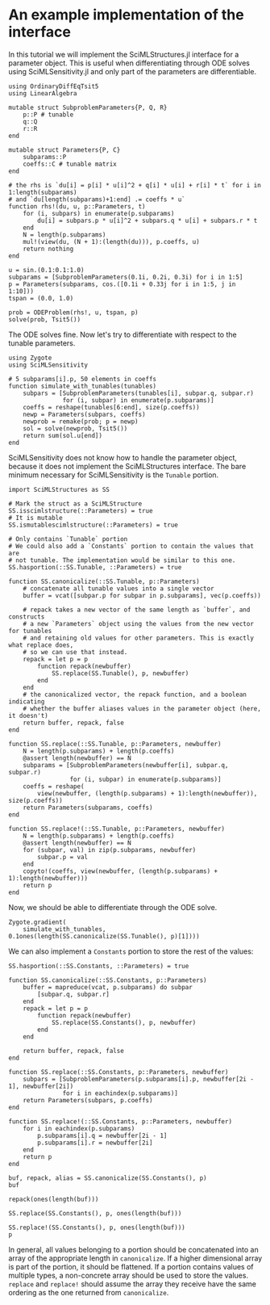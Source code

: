 # An example implementation of the interface

In this tutorial we will implement the SciMLStructures.jl interface for a parameter
object. This is useful when differentiating through ODE solves using SciMLSensitivity.jl
and only part of the parameters are differentiable.

```@example basic_tutorial
using OrdinaryDiffEqTsit5
using LinearAlgebra

mutable struct SubproblemParameters{P, Q, R}
    p::P # tunable
    q::Q
    r::R
end

mutable struct Parameters{P, C}
    subparams::P
    coeffs::C # tunable matrix
end

# the rhs is `du[i] = p[i] * u[i]^2 + q[i] * u[i] + r[i] * t` for i in 1:length(subparams)
# and `du[length(subparams)+1:end] .= coeffs * u`
function rhs!(du, u, p::Parameters, t)
    for (i, subpars) in enumerate(p.subparams)
        du[i] = subpars.p * u[i]^2 + subpars.q * u[i] + subpars.r * t
    end
    N = length(p.subparams)
    mul!(view(du, (N + 1):(length(du))), p.coeffs, u)
    return nothing
end

u = sin.(0.1:0.1:1.0)
subparams = [SubproblemParameters(0.1i, 0.2i, 0.3i) for i in 1:5]
p = Parameters(subparams, cos.([0.1i + 0.33j for i in 1:5, j in 1:10]))
tspan = (0.0, 1.0)

prob = ODEProblem(rhs!, u, tspan, p)
solve(prob, Tsit5())
```

The ODE solves fine. Now let's try to differentiate with respect to the tunable parameters.

```@example basic_tutorial
using Zygote
using SciMLSensitivity

# 5 subparams[i].p, 50 elements in coeffs
function simulate_with_tunables(tunables)
    subpars = [SubproblemParameters(tunables[i], subpar.q, subpar.r)
               for (i, subpar) in enumerate(p.subparams)]
    coeffs = reshape(tunables[6:end], size(p.coeffs))
    newp = Parameters(subpars, coeffs)
    newprob = remake(prob; p = newp)
    sol = solve(newprob, Tsit5())
    return sum(sol.u[end])
end
```

SciMLSensitivity does not know how to handle the parameter object, because it does not
implement the SciMLStructures interface. The bare minimum necessary for SciMLSensitivity
is the `Tunable` portion.

```@example basic_tutorial
import SciMLStructures as SS

# Mark the struct as a SciMLStructure
SS.isscimlstructure(::Parameters) = true
# It is mutable
SS.ismutablescimlstructure(::Parameters) = true

# Only contains `Tunable` portion
# We could also add a `Constants` portion to contain the values that are
# not tunable. The implementation would be similar to this one.
SS.hasportion(::SS.Tunable, ::Parameters) = true

function SS.canonicalize(::SS.Tunable, p::Parameters)
    # concatenate all tunable values into a single vector
    buffer = vcat([subpar.p for subpar in p.subparams], vec(p.coeffs))

    # repack takes a new vector of the same length as `buffer`, and constructs
    # a new `Parameters` object using the values from the new vector for tunables
    # and retaining old values for other parameters. This is exactly what replace does,
    # so we can use that instead.
    repack = let p = p
        function repack(newbuffer)
            SS.replace(SS.Tunable(), p, newbuffer)
        end
    end
    # the canonicalized vector, the repack function, and a boolean indicating
    # whether the buffer aliases values in the parameter object (here, it doesn't)
    return buffer, repack, false
end

function SS.replace(::SS.Tunable, p::Parameters, newbuffer)
    N = length(p.subparams) + length(p.coeffs)
    @assert length(newbuffer) == N
    subparams = [SubproblemParameters(newbuffer[i], subpar.q, subpar.r)
                 for (i, subpar) in enumerate(p.subparams)]
    coeffs = reshape(
        view(newbuffer, (length(p.subparams) + 1):length(newbuffer)), size(p.coeffs))
    return Parameters(subparams, coeffs)
end

function SS.replace!(::SS.Tunable, p::Parameters, newbuffer)
    N = length(p.subparams) + length(p.coeffs)
    @assert length(newbuffer) == N
    for (subpar, val) in zip(p.subparams, newbuffer)
        subpar.p = val
    end
    copyto!(coeffs, view(newbuffer, (length(p.subparams) + 1):length(newbuffer)))
    return p
end
```

Now, we should be able to differentiate through the ODE solve.

```@example basic_tutorial
Zygote.gradient(
    simulate_with_tunables, 0.1ones(length(SS.canonicalize(SS.Tunable(), p)[1])))
```

We can also implement a `Constants` portion to store the rest of the values:

```@example basic_tutorial
SS.hasportion(::SS.Constants, ::Parameters) = true

function SS.canonicalize(::SS.Constants, p::Parameters)
    buffer = mapreduce(vcat, p.subparams) do subpar
        [subpar.q, subpar.r]
    end
    repack = let p = p
        function repack(newbuffer)
            SS.replace(SS.Constants(), p, newbuffer)
        end
    end

    return buffer, repack, false
end

function SS.replace(::SS.Constants, p::Parameters, newbuffer)
    subpars = [SubproblemParameters(p.subparams[i].p, newbuffer[2i - 1], newbuffer[2i])
               for i in eachindex(p.subparams)]
    return Parameters(subpars, p.coeffs)
end

function SS.replace!(::SS.Constants, p::Parameters, newbuffer)
    for i in eachindex(p.subparams)
        p.subparams[i].q = newbuffer[2i - 1]
        p.subparams[i].r = newbuffer[2i]
    end
    return p
end

buf, repack, alias = SS.canonicalize(SS.Constants(), p)
buf
```

```@example basic_tutorial
repack(ones(length(buf)))
```

```@example basic_tutorial
SS.replace(SS.Constants(), p, ones(length(buf)))
```

```@example basic_tutorial
SS.replace!(SS.Constants(), p, ones(length(buf)))
p
```

In general, all values belonging to a portion should be concatenated into an array of the
appropriate length in `canonicalize`. If a higher dimensional array is part of the portion,
it should be flattened. If a portion contains values of multiple types, a non-concrete
array should be used to store the values. `replace` and `replace!` should assume the array
they receive have the same ordering as the one returned from `canonicalize`.
